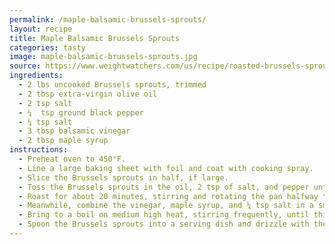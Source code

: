 ```yaml
---
permalink: /maple-balsamic-brussels-sprouts/
layout: recipe
title: Maple Balsamic Brussels Sprouts
categories: tasty 
image: maple-balsamic-brussels-sprouts.jpg
source: https://www.weightwatchers.com/us/recipe/roasted-brussels-sprouts-maple-balsamic-drizzle-1/5626a624a6d5b39610700d5e
ingredients:
  - 2 lbs uncooked Brussels sprouts, trimmed
  - 2 tbsp extra-virgin olive oil
  - 2 tsp salt
  - ¼  tsp ground black pepper
  - ¼ tsp salt
  - 3 tbsp balsamic vinegar
  - 2 tbsp maple syrup
instructions:
  - Preheat oven to 450°F.
  - Line a large baking sheet with foil and coat with cooking spray.
  - Slice the Brussels sprouts in half, if large.
  - Toss the Brussels sprouts in the oil, 2 tsp of salt, and pepper until well coated.
  - Roast for about 20 minutes, stirring and rotating the pan halfway through cooking.
  - Meanwhile, combine the vinegar, maple syrup, and ¼ tsp salt in a small saucepan.
  - Bring to a boil on medium high heat, stirring frequently, until thick and syrupy (about 3 minutes). Do not cook for too long or the sauce can become sticky and hard!
  - Spoon the Brussels sprouts into a serving dish and drizzle with the syrup just before serving.
---
```

